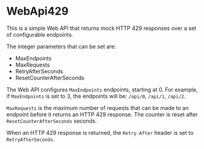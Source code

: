 # WebApi429

This is a simple Web API that returns mock HTTP 429 responses over a set of configurable endpoints.

The integer parameters that can be set are:

- MaxEndpoints
- MaxRequests
- RetryAfterSeconds
- ResetCounterAfterSeconds

The Web API configures `MaxEndpoints` endpoints, starting at 0. For example, if `MaxEndpoints` is set to 3, the endpoints will be: `/api/0`, `/api/1`, `/api/2`.

`MaxRequests` is the maximum number of requests that can be made to an endpoint before it returns an HTTP 429 response. The counter is reset after `ResetCounterAfterSeconds` seconds.

When an HTTP 429 response is returned, the `Retry-After` header is set to `RetryAfterSeconds`.